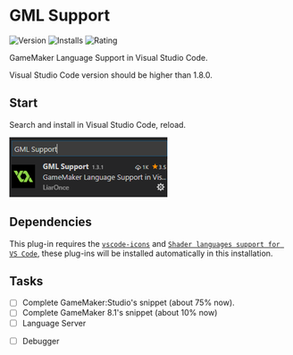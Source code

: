 # GML Support

![Version](https://vsmarketplacebadge.apphb.com/version/liaronce.gml-support.svg)
![Installs](https://vsmarketplacebadge.apphb.com/installs-short/liaronce.gml-support.svg)
![Rating](https://vsmarketplacebadge.apphb.com/rating/liaronce.gml-support.svg)

GameMaker Language Support in Visual Studio Code.

Visual Studio Code version should be higher than 1.8.0.

## Start

Search and install in Visual Studio Code, reload.

![](assets/sc1.png)

## Dependencies

This plug-in requires the [`vscode-icons`](https://github.com/vscode-icons/vscode-icons) and [`Shader languages support for VS Code`](https://github.com/stef-levesque/vscode-shader), these plug-ins will be installed automatically in this installation.

## Tasks

- [ ] Complete GameMaker:Studio's snippet (about 75% now).
- [ ] Complete GameMaker 8.1's snippet (about 10% now)
- [ ] Language Server

* [ ] Debugger

